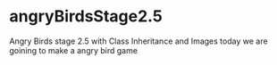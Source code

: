 # angryBirdsStage2.5
Angry Birds stage 2.5 with Class Inheritance and Images
today we are goining to make a angry bird game
